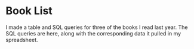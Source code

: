 # Book List

I made a table and SQL queries for three of the books I read last year. The SQL queries are here, along with the corresponding data it pulled in my spreadsheet.
